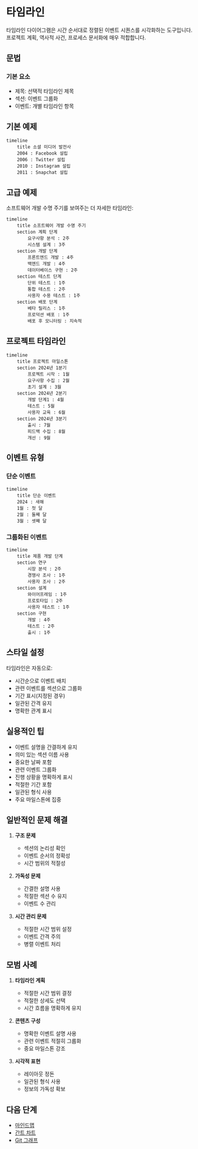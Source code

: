 # 타임라인

타임라인 다이어그램은 시간 순서대로 정렬된 이벤트 시퀀스를 시각화하는 도구입니다. 프로젝트 계획, 역사적 사건, 프로세스 문서화에 매우 적합합니다.

## 문법

### 기본 요소
- 제목: 선택적 타임라인 제목
- 섹션: 이벤트 그룹화
- 이벤트: 개별 타임라인 항목

## 기본 예제

```mermaid
timeline
    title 소셜 미디어 발전사
    2004 : Facebook 설립
    2006 : Twitter 설립
    2010 : Instagram 설립
    2011 : Snapchat 설립
```

## 고급 예제

소프트웨어 개발 수명 주기를 보여주는 더 자세한 타임라인:

```mermaid
timeline
    title 소프트웨어 개발 수명 주기
    section 계획 단계
        요구사항 분석 : 2주
        시스템 설계 : 3주
    section 개발 단계
        프론트엔드 개발 : 4주
        백엔드 개발 : 4주
        데이터베이스 구현 : 2주
    section 테스트 단계
        단위 테스트 : 1주
        통합 테스트 : 2주
        사용자 수용 테스트 : 1주
    section 배포 단계
        베타 릴리스 : 1주
        프로덕션 배포 : 1주
        배포 후 모니터링 : 지속적
```

## 프로젝트 타임라인

```mermaid
timeline
    title 프로젝트 마일스톤
    section 2024년 1분기
        프로젝트 시작 : 1월
        요구사항 수집 : 2월
        초기 설계 : 3월
    section 2024년 2분기
        개발 단계1 : 4월
        테스트 : 5월
        사용자 교육 : 6월
    section 2024년 3분기
        출시 : 7월
        피드백 수집 : 8월
        개선 : 9월
```

## 이벤트 유형

### 단순 이벤트

```mermaid
timeline
    title 단순 이벤트
    2024 : 새해
    1월 : 첫 달
    2월 : 둘째 달
    3월 : 셋째 달
```

### 그룹화된 이벤트

```mermaid
timeline
    title 제품 개발 단계
    section 연구
        시장 분석 : 2주
        경쟁사 조사 : 1주
        사용자 조사 : 2주
    section 설계
        와이어프레임 : 1주
        프로토타입 : 2주
        사용자 테스트 : 1주
    section 구현
        개발 : 4주
        테스트 : 2주
        출시 : 1주
```

## 스타일 설정

타임라인은 자동으로:
- 시간순으로 이벤트 배치
- 관련 이벤트를 섹션으로 그룹화
- 기간 표시(지정된 경우)
- 일관된 간격 유지
- 명확한 관계 표시

## 실용적인 팁
- 이벤트 설명을 간결하게 유지
- 의미 있는 섹션 이름 사용
- 중요한 날짜 포함
- 관련 이벤트 그룹화
- 진행 상황을 명확하게 표시
- 적절한 기간 포함
- 일관된 형식 사용
- 주요 마일스톤에 집중

## 일반적인 문제 해결

1. **구조 문제**
   - 섹션의 논리성 확인
   - 이벤트 순서의 정확성
   - 시간 범위의 적절성

2. **가독성 문제**
   - 간결한 설명 사용
   - 적절한 섹션 수 유지
   - 이벤트 수 관리

3. **시간 관리 문제**
   - 적절한 시간 범위 설정
   - 이벤트 간격 주의
   - 병렬 이벤트 처리

## 모범 사례

1. **타임라인 계획**
   - 적절한 시간 범위 결정
   - 적절한 상세도 선택
   - 시간 흐름을 명확하게 유지

2. **콘텐츠 구성**
   - 명확한 이벤트 설명 사용
   - 관련 이벤트 적절히 그룹화
   - 중요 마일스톤 강조

3. **시각적 표현**
   - 레이아웃 정돈
   - 일관된 형식 사용
   - 정보의 가독성 확보

## 다음 단계
- [마인드맵](/ko/diagrams/mindmap)
- [간트 차트](/ko/diagrams/gantt)
- [Git 그래프](/ko/diagrams/git) 